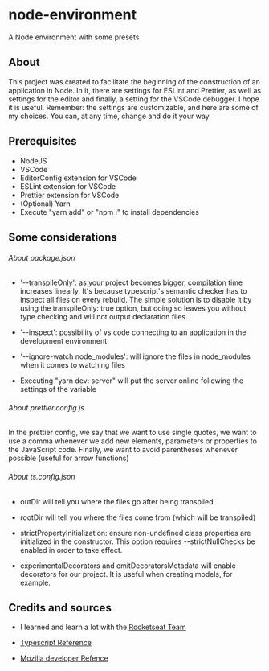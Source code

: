 # node-environment
 A Node environment with some presets

## About

This project was created to facilitate the beginning of the construction of an application in Node. In it, there are settings for ESLint and Prettier, as well as settings for the editor and finally, a setting for the VSCode debugger. I hope it is useful.
Remember: the settings are customizable, and here are some of my choices. You can, at any time, change and do it your way

## Prerequisites

* NodeJS
* VSCode
* EditorConfig extension for VSCode
* ESLint extension for VSCode
* Prettier extension for VSCode
* (Optional) Yarn
* Execute "yarn add" or "npm i" to install dependencies

## Some considerations

###### About package.json

* '--transpileOnly': as your project becomes bigger, compilation time increases linearly. It's because typescript's semantic checker has to inspect all files on every rebuild. The simple solution is to disable it by using the transpileOnly: true option, but doing so leaves you without type checking and will not output declaration files.

* '--inspect': possibility of vs code connecting to an application in the development environment

* '--ignore-watch node_modules': will ignore the files in node_modules when it comes to watching files

* Executing "yarn dev: server" will put the server online following the settings of the variable

###### About prettier.config.js

In the prettier config, we say that we want to use single quotes, we want to use a comma whenever we add new elements, parameters or properties to the JavaScript code. Finally, we want to avoid parentheses whenever possible (useful for arrow functions)

###### About ts.config.json

* outDir will tell you where the files go after being transpiled

* rootDir will tell you where the files come from (which will be transpiled)

* strictPropertyInitialization: ensure non-undefined class properties are initialized in the constructor. This option requires --strictNullChecks be enabled in order to take effect.

* experimentalDecorators and emitDecoratorsMetadata will enable decorators for our project. It is useful when creating models, for example.

## Credits and sources

* I learned and learn a lot with the [Rocketseat Team](https://rocketseat.com.br/)

* [Typescript Reference](https://www.typescriptlang.org/docs/handbook/compiler-options.html)

* [ Mozilla developer Refence](https://developer.mozilla.org/en-US/docs/Web/JavaScript/Reference/Trailing_commas)
